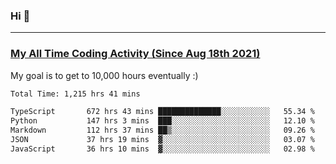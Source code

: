 ### Hi 🙂

---

### <a href="https://wakatime.com/@Eroxl">My All Time Coding Activity (Since Aug 18th 2021)</a>
My goal is to get to 10,000 hours eventually :)
<!--START_SECTION:waka-->

```txt
Total Time: 1,215 hrs 41 mins

TypeScript       672 hrs 43 mins ██████████████░░░░░░░░░░░   55.34 %
Python           147 hrs 3 mins  ███░░░░░░░░░░░░░░░░░░░░░░   12.10 %
Markdown         112 hrs 37 mins ██▒░░░░░░░░░░░░░░░░░░░░░░   09.26 %
JSON             37 hrs 19 mins  ▓░░░░░░░░░░░░░░░░░░░░░░░░   03.07 %
JavaScript       36 hrs 10 mins  ▓░░░░░░░░░░░░░░░░░░░░░░░░   02.98 %
```

<!--END_SECTION:waka-->
